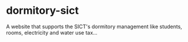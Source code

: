 # dormitory-sict
A website that supports the SICT's dormitory management like students, rooms, electricity and water use tax...
